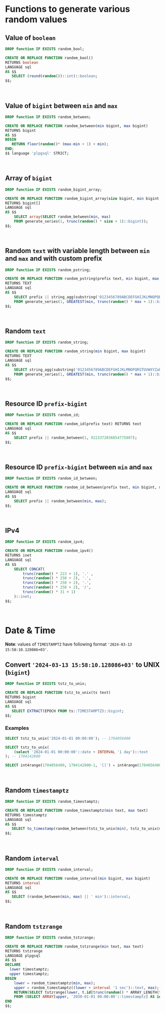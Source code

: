 # Functions to generate various random values
## Value of `boolean`
```sql
DROP function IF EXISTS random_bool;

CREATE OR REPLACE FUNCTION random_bool() 
RETURNS boolean
LANGUAGE sql
AS $$
   SELECT (round(random())::int)::boolean;
$$;
```

<br>

## Value of `bigint` between `min` and `max`
```sql
DROP function IF EXISTS random_between;

CREATE OR REPLACE FUNCTION random_between(min bigint, max bigint) 
RETURNS bigint
AS $$
BEGIN
   RETURN floor(random()* (max-min + 1) + min);
END;
$$ language 'plpgsql' STRICT;
```

<br>

## Array of `bigint`
```sql
DROP function IF EXISTS random_bigint_array;

CREATE OR REPLACE FUNCTION random_bigint_array(size bigint, min bigint, max bigint)
RETURNS bigint[]
LANGUAGE sql
AS $$
    SELECT array(SELECT random_between(min, max)
    FROM generate_series(1, trunc(random() * size + 1)::bigint));
$$;
```

<br>

## Random `text` with variable length between `min` and `max` and with custom prefix
```sql
DROP function IF EXISTS random_pstring;

CREATE OR REPLACE FUNCTION random_pstring(prefix text, min bigint, max bigint)
RETURNS TEXT
LANGUAGE sql
AS $$
    SELECT prefix || string_agg(substring('0123456789ABCDEFGHIJKLMNOPQRSTUVWXYZabcdefghijklmnopqrstuvwxyz', trunc(random() * 61 + 1)::int, 1), '')
    FROM generate_series(1, GREATEST(min, trunc(random() * max + 1)::bigint));
$$;
```

<br>

## Random `text`
```sql
DROP function IF EXISTS random_string;

CREATE OR REPLACE FUNCTION random_string(min bigint, max bigint)
RETURNS TEXT
LANGUAGE sql
AS $$
    SELECT string_agg(substring('0123456789ABCDEFGHIJKLMNOPQRSTUVWXYZabcdefghijklmnopqrstuvwxyz', trunc(random() * 61 + 1)::int, 1), '')
    FROM generate_series(1, GREATEST(min, trunc(random() * max + 1)::bigint));
$$;
```

<br>

## Resource ID `prefix-bigint`
```sql
DROP function IF EXISTS random_id;

CREATE OR REPLACE FUNCTION random_id(prefix text) RETURNS text
LANGUAGE sql
AS $$
    SELECT prefix || random_between(1, 9223372036854775807);
$$;
```

<br>

## Resource ID `prefix-bigint` between `min` and `max`
```sql
DROP function IF EXISTS random_id_between;

CREATE OR REPLACE FUNCTION random_id_between(prefix text, min bigint, max bigint) RETURNS text
LANGUAGE sql
AS $$
    SELECT prefix || random_between(min, max);
$$;
```

<br>

## IPv4
```sql
DROP function IF EXISTS random_ipv4;

CREATE OR REPLACE FUNCTION random_ipv4()
RETURNS inet
LANGUAGE sql
AS $$
    SELECT CONCAT(
        trunc(random() * 223 + 1), '.' , 
        trunc(random() * 250 + 2), '.', 
        trunc(random() * 250 + 2), '.',
        trunc(random() * 250 + 2), '/',
        trunc(random() * 31 + 1)
    )::inet;
$$;
```

<br>

# Date & Time
**Note**: values of `TIMESTAMPTZ` have following format `'2024-03-13 15:58:10.128086+03'`.<br>

## Convert `'2024-03-13 15:58:10.128086+03'` to UNIX (`bigint`)
```sql
DROP function IF EXISTS tstz_to_unix;

CREATE OR REPLACE FUNCTION tstz_to_unix(ts text)
RETURNS bigint
LANGUAGE sql
AS $$
   SELECT EXTRACT(EPOCH FROM ts::TIMESTAMPTZ)::bigint;
$$;
```

### Examples
```sql
SELECT tstz_to_unix('2024-01-01 00:00:00'); -- 1704056400

SELECT tstz_to_unix(
    (select '2024-01-01 00:00:00'::date + INTERVAL '1 day')::text
); -- 1704142800

SELECT int4range(1704056400, 1704142800-1, '[]') = int4range(1704056400, 1704142800, '[)'); -- t
```

<br>

## Random `timestamptz`
```sql
DROP function IF EXISTS random_timestamptz;

CREATE OR REPLACE FUNCTION random_timestamptz(min text, max text)
RETURNS timestamptz
LANGUAGE sql
AS $$
   SELECT to_timestamp(random_between(tstz_to_unix(min), tstz_to_unix(max)))::timestamptz;
$$;
```

<br>

## Random `interval`
```sql
DROP function IF EXISTS random_interval;

CREATE OR REPLACE FUNCTION random_interval(min bigint, max bigint)
RETURNS interval
LANGUAGE sql
AS $$
   SELECT (random_between(min, max) || ' min')::interval;
$$;
```

<br>

## Random `tstzrange`
```sql
DROP function IF EXISTS random_tstzrange;

CREATE OR REPLACE FUNCTION random_tstzrange(min text, max text)
RETURNS tstzrange
LANGUAGE plpgsql
AS $$
DECLARE
  lower timestamptz;
  upper timestamptz;
BEGIN
    lower = random_timestamptz(min, max);
    upper = random_timestamptz((lower + interval '1 sec')::text, max);
    RETURN(SELECT tstzrange(lower, t.id[trunc(random() * ARRAY_LENGTH(t.id, 1) + 1)], '[)')
    FROM (SELECT ARRAY[upper, '2030-01-01 00:00:00'::timestamptz] AS id) AS t);
END
$$;
```